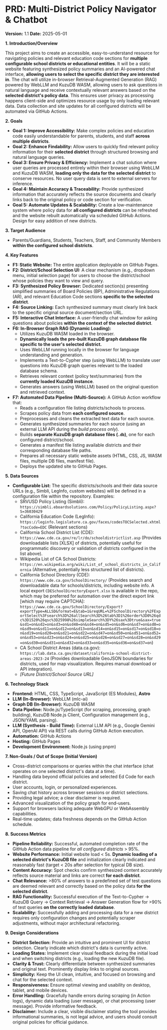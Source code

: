 # PRD: Multi-District Policy Navigator & Chatbot

**Version:** 1.1
**Date:** 2025-05-01

**1. Introduction/Overview**

This project aims to create an accessible, easy-to-understand resource for navigating policies and relevant education code sections for **multiple configurable school districts or educational entities**. It will be a static website featuring synthesized policy summaries and an AI-powered chat interface, **allowing users to select the specific district they are interested in**. The chat will utilize in-browser Retrieval-Augmented Generation (RAG) powered by WebLLM and KuzuDB WASM, allowing users to ask questions in natural language and receive contextually relevant answers based on the **selected district's policy data**. This ensures user privacy as processing happens client-side and optimizes resource usage by only loading relevant data. Data collection and site updates for all configured districts will be automated via GitHub Actions.

**2. Goals**

* **Goal 1: Improve Accessibility:** Make complex policies and education code easily understandable for parents, students, and staff **across multiple districts**.
* **Goal 2: Enhance Findability:** Allow users to quickly find relevant policy information for their **selected district** through structured browsing and natural language queries.
* **Goal 3: Ensure Privacy & Efficiency:** Implement a chat solution where user queries are processed entirely within their browser using WebLLM and KuzuDB WASM, **loading only the data for the selected district** to conserve resources. No user query data is sent to external servers for inference.
* **Goal 4: Maintain Accuracy & Traceability:** Provide synthesized information that accurately reflects the source documents and clearly links back to the original policy or code section for verification.
* **Goal 5: Automate Updates & Scalability:** Create a low-maintenance system where policy data for **all configured districts** can be refreshed and the website rebuilt automatically via scheduled GitHub Actions. Design for easy addition of new districts.

**3. Target Audience**

* Parents/Guardians, Students, Teachers, Staff, and Community Members **within the configured school districts**.

**4. Key Features**

* **F1: Static Website:** The entire application deployable on GitHub Pages.
* **F2: District/School Selection UI:** A clear mechanism (e.g., dropdown menu, initial selection page) for users to choose the district/school whose policies they want to view and query.
* **F3: Synthesized Policy Browser:** Dedicated section(s) presenting simplified summaries of Board Policies (BP), Administrative Regulations (AR), and relevant Education Code sections **specific to the selected district**.
* **F4: Source Linking:** Each synthesized summary must clearly link back to the specific original source document/section URL.
* **F5: Interactive Chat Interface:** A user-friendly chat window for asking questions about policies **within the context of the selected district**.
* **F6: In-Browser Graph RAG (Dynamic Loading):**
    * Utilizes KuzuDB WASM loaded in the browser.
    * **Dynamically loads the pre-built KuzuDB graph database file specific to the user's selected district.**
    * Uses WebLLM running locally in the browser for language understanding and generation.
    * Implements a Text-to-Cypher step (using WebLLM) to translate user questions into KuzuDB graph queries relevant to the loaded database schema.
    * Retrieves relevant context (policy text/summaries) from the **currently loaded KuzuDB instance**.
    * Generates answers (using WebLLM) based on the original question and retrieved context.
* **F7: Automated Data Pipeline (Multi-Source):** A GitHub Action workflow that:
    * Reads a configuration file listing districts/schools to process.
    * Scrapes policy data from **each configured source**.
    * Preprocesses and cleans the extracted text data for each source.
    * Generates synthesized summaries for each source (using an external LLM API during the *build process only*).
    * Builds **separate KuzuDB graph database files (`.db`)**, one for each configured district/school.
    * Generates a manifest file listing available districts and their corresponding database file paths.
    * Prepares all necessary static website assets (HTML, CSS, JS, WASM files, multiple DB files, manifest file).
    * Deploys the updated site to GitHub Pages.

**5. Data Sources**

* **Configurable List:** The specific districts/schools and their data source URLs (e.g., Simbli, LegInfo, custom websites) will be defined in a configuration file within the repository. Examples:
    * SRVUSD Policy Listing (Simbli): `https://simbli.eboardsolutions.com/Policy/PolicyListing.aspx?S=36030429`
    * California Education Code (LegInfo): `https://leginfo.legislature.ca.gov/faces/codesTOCSelected.xhtml?tocCode=EDC` (Relevant sections)
    * California School District List (CDE): `https://www.cde.ca.gov/re/lr/do/schooldistrictlist.asp` (Provides downloadable lists [XLSX] of districts, potentially useful for programmatic discovery or validation of districts configured in the list above).
    * Wikipedia List of CA School Districts: `https://en.wikipedia.org/wiki/List_of_school_districts_in_California` (Alternative, potentially less structured list of districts).
    * California School Directory (CDE): `https://www.cde.ca.gov/SchoolDirectory/` (Provides search and downloadable data for schools/districts, including website info. A local export `CDESchoolDirectoryExport.xlsx` is available in the repo, which may be preferred for automation over the direct export link [which may require CAPTCHA]: `https://www.cde.ca.gov/SchoolDirectory/Export?exportType=ALLSD&format=E&tab=1&reqURL=%2FSchoolDirectory%2FExportSelect%3Fsearch%3D%26allSearch%3D%26tab%3D1%26order%3D0%26qdc%3D1520%26qsc%3D25998%26simpleSearch%3DY%26sax%3Dtrue&sax=true&sd1=on&sd2=on&sd3=on&sd48=on&sd4=on&sd5=on&sd6=on&sd7=on&sd8=on&sd9=on&sd11=on&sd12=on&sd13=on&sd14=on&sd15=on&sd17=on&sd18=on&sd19=on&sd20=on&sd21=on&sd22=on&sd47=on&sd50=on&sd51=on&sd52=on&sd53=on&sd23=on&sd24=on&sd25=on&sd26=on&sd27=on&sd28=on&sd29=on&sd30=on&sd31=on&sd32=on&sd33=on&sd35=on&sd36=on&sd37=on`)
    * CA School District Areas (data.ca.gov): `https://lab.data.ca.gov/dataset/california-school-district-areas-2023-24` (Provides downloadable GeoJSON boundaries for districts, used for map visualization. Requires manual download or API integration).
    * *[Future District/School Source URL]*

**6. Technology Stack**

* **Frontend:** HTML, CSS, TypeScript, JavaScript (ES Modules), **Astro**
* **LLM (In-Browser):** WebLLM (mlc-ai)
* **Graph DB (In-Browser):** KuzuDB WASM
* **Data Pipeline:** Node.js/TypeScript (for scraping, processing, graph building), KuzuDB Node.js Client, Configuration management (e.g., JSON/YAML parsing).
* **LLM (Synthesis - Build Time):** External LLM API (e.g., Google Gemini API, OpenAI API) via REST calls during GitHub Action execution.
* **Automation:** GitHub Actions
* **Hosting:** GitHub Pages
* **Development Environment:** Node.js (using pnpm)

**7. Non-Goals / Out of Scope (Initial Version)**

* Cross-district comparisons or queries within the chat interface (chat operates on one selected district's data at a time).
* Handling data beyond official policies and selected Ed Code for each district.
* User accounts, login, or personalized experiences.
* Saving chat history across browser sessions or district selections.
* Providing legal advice; a clear disclaimer is required.
* Advanced visualization of the policy graph for end-users.
* Support for browsers lacking adequate WebGPU or WebAssembly capabilities.
* Real-time updates; data freshness depends on the GitHub Action schedule.

**8. Success Metrics**

* **Pipeline Reliability:** Successful, automated completion rate of the GitHub Action data pipeline for *all configured districts* > 95%.
* **Website Performance:** Initial website load < 5s. **Dynamic loading of a selected district's KuzuDB file** and initialization clearly indicated and reasonably fast (target < 20s after selection for typical DB size).
* **Content Accuracy:** Spot checks confirm synthesized content accurately reflects source material and links are correct **for each district**.
* **Chat Relevance:** >80% of answers to a predefined set of test questions are deemed relevant and correctly based on the policy data **for the selected district**.
* **RAG Functionality:** Successful execution of the Text-to-Cypher -> KuzuDB Query -> Context Retrieval -> Answer Generation flow for >90% of test queries **on the correctly loaded database**.
* **Scalability:** Successfully adding and processing data for a new district requires only configuration changes and potentially scraper adjustments, without major architectural refactoring.

**9. Design Considerations**

* **District Selection:** Provide an intuitive and prominent UI for district selection. Clearly indicate which district's data is currently active.
* **Loading States:** Implement clear visual feedback during the initial load and when switching districts (e.g., loading the new KuzuDB file).
* **Clarity & Trust:** Clearly differentiate between synthesized summaries and original text. Prominently display links to original sources.
* **Simplicity:** Keep the UI clean, intuitive, and focused on browsing and chat for the selected context.
* **Responsiveness:** Ensure optimal viewing and usability on desktop, tablet, and mobile devices.
* **Error Handling:** Gracefully handle errors during scraping (in Action logs), dynamic data loading (user message), or chat processing (user message). Provide informative feedback.
* **Disclaimer:** Include a clear, visible disclaimer stating the tool provides informational summaries, is not legal advice, and users should consult original policies for official guidance.


